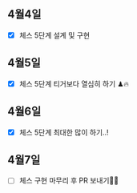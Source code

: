 ## 4월4일

- [x] 체스 5단계 설계 및 구현

## 4월5일

- [x] 체스 5단계 티거보다 열심히 하기 ♟🔥

## 4월6일

- [x] 체스 5단계 최대한 많이 하기..!

## 4월7일

- [ ] 체스 구현 마무리 후 PR 보내기✌🏻
